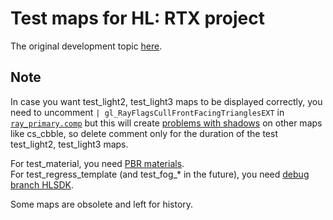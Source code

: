 # Test maps for HL: RTX project

The original development topic [here](https://github.com/w23/xash3d-fwgs/issues/33).

## Note

In case you want test_light2, test_light3 maps to be displayed correctly, you need to uncomment `| gl_RayFlagsCullFrontFacingTrianglesEXT` in [`ray_primary.comp`](https://github.com/w23/xash3d-fwgs/blob/cfddb75bc58974f15b3aceb03170df187cac7b2f/ref/vk/shaders/ray_primary.comp#L71) but this will create [problems with shadows](https://github.com/w23/xash3d-fwgs/issues/507) on other maps like cs_cbble, so delete comment only for the duration of the test test_light2, test_light3 maps.

For test_material, you need [PBR materials](https://rtxash.omgwtf.ru/Half-Life-RTX/Half-Life-PBR).  
For test_regress_template (and test_fog_* in the future), you need [debug branch HLSDK](https://github.com/0x4E69676874466F78/hlsdk-portable/tree/debug).

Some maps are obsolete and left for history.
